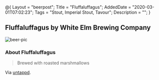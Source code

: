 @{
 Layout = "beerpost";
 Title = "Fluffaluffagus";
 AddedDate = "2020-03-01T07:02:23";
 Tags = "Stout, Imperial Stout, Tavour";
 Description = "";
 }
 

## Fluffaluffagus by White Elm Brewing Company

![beer-pic]

### About Fluffaluffagus

> Brewed with roasted marshmallows

Via [untappd][untappd-url].

[untappd-url]: <https://untappd.com//b/white-elm-brewing-company-fluffaluffagus/2235929>
[beer-pic]: https://jasonpowley.com/assets/img/2020-03-01-fluffaluffagus.jpeg "Fluffaluffagus by White Elm Brewing Company"
